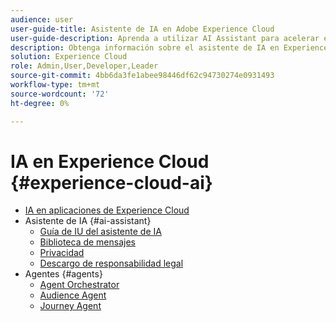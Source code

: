 ```yaml
---
audience: user
user-guide-title: Asistente de IA en Adobe Experience Cloud
user-guide-description: Aprenda a utilizar AI Assistant para acelerar el flujo de trabajo con Adobe Experience Platform y Real-Time Customer Data Platform.
description: Obtenga información sobre el asistente de IA en Experience Cloud. Mejore su conocimiento del producto y obtenga perspectivas operativas mediante la IA en Experience Cloud.
solution: Experience Cloud
role: Admin,User,Developer,Leader
source-git-commit: 4bb6da3fe1abee98446df62c94730274e0931493
workflow-type: tm+mt
source-wordcount: '72'
ht-degree: 0%

---
```



# IA en Experience Cloud {#experience-cloud-ai}

- [IA en aplicaciones de Experience Cloud](home.md)
- Asistente de IA {#ai-assistant}
   - [Guía de IU del asistente de IA](./ai-assistant/ai-assistant-ui.md)
   - [Biblioteca de mensajes](./ai-assistant/prompt-library.md)
   - [Privacidad](./ai-assistant/privacy.md)
   - [Descargo de responsabilidad legal](./ai-assistant/legal-disclaimer.md)
- Agentes {#agents}
   - [Agent Orchestrator](./agents/agent-orchestrator.md)
   - [Audience Agent](./agents/audience.md)
   - [Journey Agent](./agents/ajo-agent-analyze.md)

